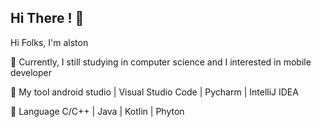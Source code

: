 ## Hi There !  :wave:

Hi Folks, I'm alston
 
:beginner: Currently, I still studying in computer science and I interested in mobile developer

:wrench: My tool android studio | Visual Studio Code | Pycharm | IntelliJ IDEA

:book: Language C/C++ | Java | Kotlin | Phyton
